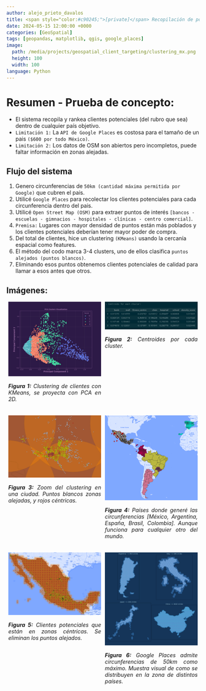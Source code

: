 ```yaml
---
author: alejo_prieto_davalos
title: <span style="color:#c90245;">[private]</span> Recopilación de posibles clientes con datos geoespaciales (Prueba de concepto)
date: 2024-05-15 12:00:00 +0000
categories: [GeoSpatial]
tags: [geopandas, matplotlib, qgis, google_places]
image:
  path: /media/projects/geospatial_client_targeting/clustering_mx.png
  height: 100
  width: 100
language: Python
---
```


# Resumen - Prueba de concepto:
- El sistema recopila y rankea clientes potenciales (del rubro que sea) dentro de cualquier país objetivo.
- `Limitación 1:` La `API de Google Places` es costosa para el tamaño de un pais `($600 por todo México)`.
- `Limitación 2:` Los datos de OSM son abiertos pero incompletos, puede faltar información en zonas alejadas.


## Flujo del sistema
1. Genero circunferencias de `50km (cantidad máxima permitida por Google)` que cubren el pais.
2. Utilicé `Google Places` para recolectar los clientes potenciales para cada circunferencia dentro del pais.
3. Utilicé `Open Street Map (OSM)` para extraer puntos de interés `[bancos - escuelas - gimnacios - hospitales - clínicas - centro comercial]`.
4. `Premisa:` Lugares con mayor densidad de puntos están más poblados y los clientes potenciales deberían tener mayor poder de compra.
5. Del total de clientes, hice un clustering `(KMeans)` usando la cercanía espacial como features.
6. El método del codo marca 3-4 clusters, uno de ellos clasifica `puntos alejados (puntos blancos)`.
7. Eliminando esos puntos obtenemos clientes potenciales de calidad para llamar a esos antes que otros.


## Imágenes:
<div style="display: flex; flex-wrap: wrap; justify-content: space-around;">

  <div style="flex-basis: 48%; max-width: 300px; margin-bottom: 20px; text-align: justify;">
    <img src="/media/projects/geospatial_client_targeting/cluster_pca.jpeg" alt="Clustering PCA" style="max-width: 300px; width: 100%; height: auto;">
    <p style="width: 100%; max-width: 300px;"><em><b>Figura 1:</b> Clustering de clientes con KMeans, se proyecta con PCA en 2D.</em></p>
  </div>

  <div style="flex-basis: 48%; max-width: 300px; margin-bottom: 20px; text-align: justify;">
    <img src="/media/projects/geospatial_client_targeting/cluster_centroids.jpeg" alt="Cluster centroids" style="max-width: 300px; width: 100%; height: auto;">
    <p style="width: 100%; max-width: 300px;"><em><b>Figura 2:</b> Centroides por cada cluster.</em></p>
  </div>

  <div style="flex-basis: 48%; max-width: 300px; margin-bottom: 20px; text-align: justify;">
    <img src="/media/projects/geospatial_client_targeting/clustering_mx_zoom.png" alt="Clustering Zoom" style="max-width: 300px; width: 100%; height: auto;">
    <p style="width: 100%; max-width: 300px;"><em><b>Figura 3:</b> Zoom del clustering en una ciudad. Puntos blancos zonas alejadas, y rojos céntricas.</em></p>
  </div>

  <div style="flex-basis: 48%; max-width: 300px; margin-bottom: 20px; text-align: justify;">
    <img src="/media/projects/geospatial_client_targeting/world.png" alt="Clustering World" style="max-width: 300px; width: 100%; height: auto;">
    <p style="width: 100%; max-width: 300px;"><em><b>Figura 4:</b> Países donde generé las circunferencias [México, Argentina, España, Brasil, Colombia]. Aunque funciona para cualquier otro del mundo.</em></p>
  </div>

  <div style="flex-basis: 48%; max-width: 300px; margin-bottom: 20px; text-align: justify;">
    <img src="/media/projects/geospatial_client_targeting/clustering_mx_without_1.png" alt="Clustering eliminando zonas alejadas" style="max-width: 300px; width: 100%; height: auto;">
    <p style="width: 100%; max-width: 300px;"><em><b>Figura 5:</b> Clientes potenciales que están en zonas céntricas. Se eliminan los puntos alejados.</em></p>
  </div>

  <div style="flex-basis: 48%; max-width: 300px; margin-bottom: 20px; text-align: justify;">
    <img src="/media/projects/geospatial_client_targeting/subplot_countries.png" alt="Circles zones" style="max-width: 300px; width: 100%; height: auto;">
    <p style="width: 100%; max-width: 300px;"><em><b>Figura 6:</b> Google Places admite circunferencias de 50km como máximo. Muestra visual de como se distribuyen en la zona de distintos países.</em></p>
  </div>

</div>
